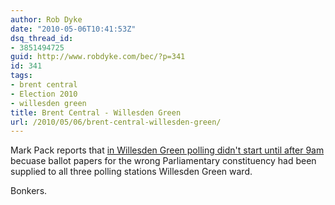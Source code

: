 ```yaml
---
author: Rob Dyke
date: "2010-05-06T10:41:53Z"
dsq_thread_id:
- 3851494725
guid: http://www.robdyke.com/bec/?p=341
id: 341
tags:
- brent central
- Election 2010
- willesden green
title: Brent Central - Willesden Green
url: /2010/05/06/brent-central-willesden-green/
---
```

Mark Pack reports that [in Willesden Green polling didn't start until after 9am](http://www.libdemvoice.org/brent-central-ballot-papers-19331.html) becuase ballot papers for the wrong Parliamentary constituency had been supplied to all three polling stations Willesden Green ward.

Bonkers.